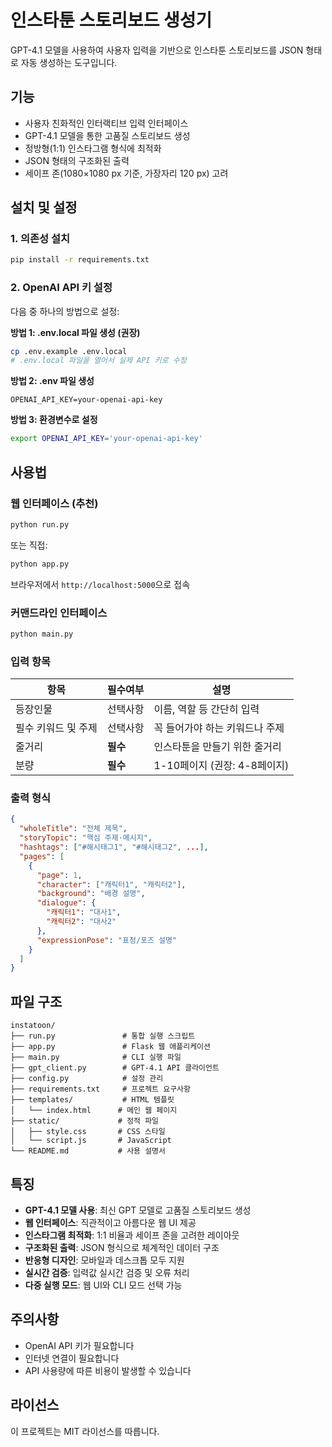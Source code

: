 # 인스타툰 스토리보드 생성기

GPT-4.1 모델을 사용하여 사용자 입력을 기반으로 인스타툰 스토리보드를 JSON 형태로 자동 생성하는 도구입니다.

## 기능

- 사용자 친화적인 인터랙티브 입력 인터페이스
- GPT-4.1 모델을 통한 고품질 스토리보드 생성
- 정방형(1:1) 인스타그램 형식에 최적화
- JSON 형태의 구조화된 출력
- 세이프 존(1080×1080 px 기준, 가장자리 120 px) 고려

## 설치 및 설정

### 1. 의존성 설치

```bash
pip install -r requirements.txt
```

### 2. OpenAI API 키 설정

다음 중 하나의 방법으로 설정:

**방법 1: .env.local 파일 생성 (권장)**
```bash
cp .env.example .env.local
# .env.local 파일을 열어서 실제 API 키로 수정
```

**방법 2: .env 파일 생성**
```
OPENAI_API_KEY=your-openai-api-key
```

**방법 3: 환경변수로 설정**
```bash
export OPENAI_API_KEY='your-openai-api-key'
```

## 사용법

### 웹 인터페이스 (추천)

```bash
python run.py
```

또는 직접:

```bash
python app.py
```

브라우저에서 `http://localhost:5000`으로 접속

### 커맨드라인 인터페이스

```bash
python main.py
```

### 입력 항목

| 항목 | 필수여부 | 설명 |
|------|----------|------|
| 등장인물 | 선택사항 | 이름, 역할 등 간단히 입력 |
| 필수 키워드 및 주제 | 선택사항 | 꼭 들어가야 하는 키워드나 주제 |
| 줄거리 | **필수** | 인스타툰을 만들기 위한 줄거리 |
| 분량 | **필수** | 1-10페이지 (권장: 4-8페이지) |

### 출력 형식

```json
{
  "wholeTitle": "전체 제목",
  "storyTopic": "핵심 주제·메시지",
  "hashtags": ["#해시태그1", "#해시태그2", ...],
  "pages": [
    {
      "page": 1,
      "character": ["캐릭터1", "캐릭터2"],
      "background": "배경 설명",
      "dialogue": {
        "캐릭터1": "대사1",
        "캐릭터2": "대사2"
      },
      "expressionPose": "표정/포즈 설명"
    }
  ]
}
```

## 파일 구조

```
instatoon/
├── run.py               # 통합 실행 스크립트
├── app.py               # Flask 웹 애플리케이션
├── main.py              # CLI 실행 파일
├── gpt_client.py        # GPT-4.1 API 클라이언트
├── config.py            # 설정 관리
├── requirements.txt     # 프로젝트 요구사항
├── templates/           # HTML 템플릿
│   └── index.html      # 메인 웹 페이지
├── static/             # 정적 파일
│   ├── style.css       # CSS 스타일
│   └── script.js       # JavaScript
└── README.md           # 사용 설명서
```

## 특징

- **GPT-4.1 모델 사용**: 최신 GPT 모델로 고품질 스토리보드 생성
- **웹 인터페이스**: 직관적이고 아름다운 웹 UI 제공
- **인스타그램 최적화**: 1:1 비율과 세이프 존을 고려한 레이아웃
- **구조화된 출력**: JSON 형식으로 체계적인 데이터 구조
- **반응형 디자인**: 모바일과 데스크톱 모두 지원
- **실시간 검증**: 입력값 실시간 검증 및 오류 처리
- **다중 실행 모드**: 웹 UI와 CLI 모드 선택 가능

## 주의사항

- OpenAI API 키가 필요합니다
- 인터넷 연결이 필요합니다
- API 사용량에 따른 비용이 발생할 수 있습니다

## 라이선스

이 프로젝트는 MIT 라이선스를 따릅니다.